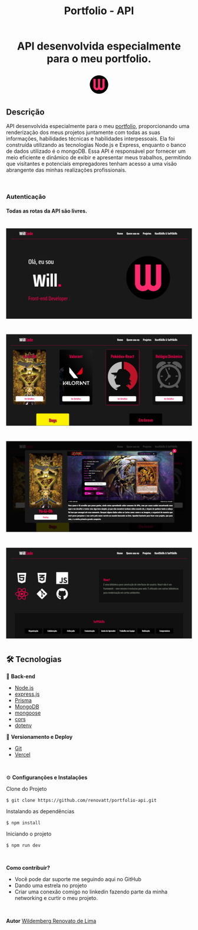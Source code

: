 #

<div align='center'>
<h1>Portfolio - API<br> <br>
<p>API desenvolvida especialmente para o meu portfolio.</p>
<img src="https://raw.githubusercontent.com/renovatt/portfolio/main/public/logo.png" width="50px"></h1>
</div>

## Descrição

API desenvolvida especialmente para o meu [portfolio](https://portfolio-renovatt.vercel.app), proporcionando uma renderização dos meus projetos juntamente com todas as suas informações, habilidades técnicas e habilidades interpessoais. Ela foi construída utilizando as tecnologias Node.js e Express, enquanto o banco de dados utilizado é o mongoDB. Essa API é responsável por fornecer um meio eficiente e dinâmico de exibir e apresentar meus trabalhos, permitindo que visitantes e potenciais empregadores tenham acesso a uma visão abrangente das minhas realizações profissionais.

<br>

 ### Autenticação
#### Todas as rotas da API são livres.

#

![Web 1](https://raw.githubusercontent.com/renovatt/portfolio/main/public/web-1.png)
#
![Web 2](https://raw.githubusercontent.com/renovatt/portfolio/main/public/web-2.png)
#
![Web 3](https://raw.githubusercontent.com/renovatt/portfolio/main/public/web-3.png)
#
![Web 4](https://raw.githubusercontent.com/renovatt/portfolio/main/public/web-4.png)
#

## 🛠️ Tecnologias

📁 **Back-end**
- [Node.js](https://nodejs.org)
- [express.js](https://expressjs.com/pt-br/)
- [Prisma](https://www.prisma.io)
- [MongoDB](https://www.mongodb.com)
- [mongoose](https://mongoosejs.com/docs/guide.html)
- [cors](https://www.npmjs.com/package/cors)
- [dotenv](https://www.npmjs.com/package/dotenv)

🔋 **Versionamento e Deploy**
- [Git](https://git-scm.com)
- [Vercel](https://vercel.com/)

<br>

⚙️ **Configuranções e Instalações**

Clone do Projeto

    $ git clone https://github.com/renovatt/portfolio-api.git

Instalando as dependências

    $ npm install

Iniciando o projeto

    $ npm run dev

<br>

**Como contribuir?**

- Você pode dar suporte me seguindo aqui no GitHub
- Dando uma estrela no projeto
- Criar uma conexão comigo no linkedin fazendo parte da minha networking e curtir o meu projeto.

<br>

**Autor**
[Wildemberg Renovato de Lima](https://www.linkedin.com/in/renovatt/)
